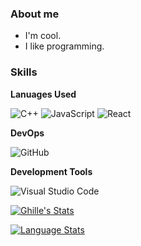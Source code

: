 <h3> About me </h3>

- I'm cool.
- I like programming.

<h3> Skills </h3>

**Lanuages Used**

  ![C++](https://img.shields.io/badge/-C++-333333?style=flat&logo=C%2B%2B&logoColor=00599C)
  ![JavaScript](https://img.shields.io/badge/-JavaScript-333333?style=flat&logo=javascript)
  ![React](https://img.shields.io/badge/-React-333333?style=flat&logo=react)

**DevOps**

  ![GitHub](https://img.shields.io/badge/-GitHub-333333?style=flat&logo=github)

**Development Tools**

  ![Visual Studio Code](https://img.shields.io/badge/-Visual%20Studio%20Code-333333?style=flat&logo=visual-studio-code&logoColor=007ACC)

[![Ghille's Stats](https://github-readme-stats.vercel.app/api?username=Ghille101&show_icons=true&title_color=41b883&icon_color=41b883&text_color=fffefe&bg_color=273849&count_private=true)](https://github.com/Ghille101)

[![Language  Stats](https://github-readme-stats.vercel.app/api/top-langs/?username=Ghille101&layout=compact&show_icons=true&title_color=41b883&icon_color=41b883&text_color=fffefe&bg_color=273849&count_private=true&langs_count=2)](https://github.com/Ghille101)

